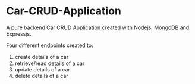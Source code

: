 # Car-CRUD-Application

A pure backend Car CRUD Application created with Nodejs, MongoDB and Expressjs. 

Four different endpoints created to:
1. create details of a car
2. retrieve/read details of a car
3. update details of a car
4. delete details of a car
